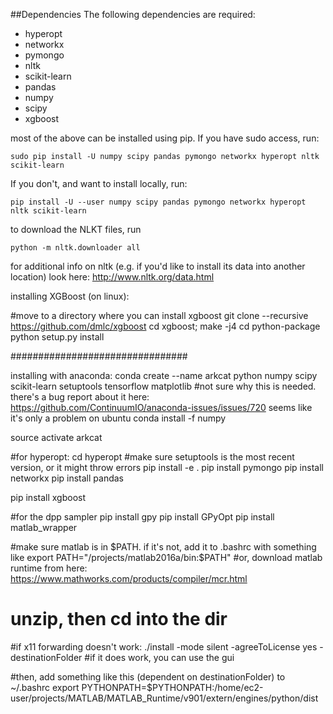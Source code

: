 ##Dependencies
The following dependencies are required:

* hyperopt
* networkx
* pymongo
* nltk
* scikit-learn
* pandas
* numpy
* scipy
* xgboost

most of the above can be installed using pip. If you have sudo access, run:

    sudo pip install -U numpy scipy pandas pymongo networkx hyperopt nltk scikit-learn

If you don't, and want to install locally, run:

    pip install -U --user numpy scipy pandas pymongo networkx hyperopt nltk scikit-learn

to download the NLKT files, run 

    python -m nltk.downloader all

for additional info on nltk (e.g. if you'd like to install its data into another location) look here: http://www.nltk.org/data.html


installing XGBoost (on linux):

#move to a directory where you can install xgboost
git clone --recursive https://github.com/dmlc/xgboost
cd xgboost; make -j4
cd python-package
python setup.py install


################################

installing with anaconda:
conda create --name arkcat python numpy scipy scikit-learn setuptools tensorflow matplotlib
#not sure why this is needed. there's a bug report about it here: https://github.com/ContinuumIO/anaconda-issues/issues/720 seems like it's only a problem on ubuntu
conda install  -f  numpy

source activate arkcat

#for hyperopt:
cd hyperopt
#make sure setuptools is the most recent version, or it might throw errors
pip install -e .
pip install pymongo
pip install networkx
pip install pandas

pip install xgboost

#for the dpp sampler
pip install gpy
pip install GPyOpt
pip install matlab_wrapper

#make sure matlab is in $PATH. if it's not, add it to .bashrc with something like export PATH="/projects/matlab2016a/bin:$PATH"
#or, download matlab runtime from here: https://www.mathworks.com/products/compiler/mcr.html
# unzip, then cd into the dir
#if x11 forwarding doesn't work:
./install -mode silent -agreeToLicense yes -destinationFolder <folder>
#if it does work, you can use the gui

#then, add something like this (dependent on destinationFolder) to ~/.bashrc
export PYTHONPATH=$PYTHONPATH:/home/ec2-user/projects/MATLAB/MATLAB_Runtime/v901/extern/engines/python/dist

